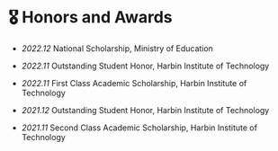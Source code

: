 # 🎖 Honors and Awards

- *2022.12* National Scholarship, Ministry of Education 

- *2022.11* Outstanding Student Honor, Harbin Institute of Technology 

- *2022.11* First Class Academic Scholarship, Harbin Institute of Technology 

- *2021.12* Outstanding Student Honor, Harbin Institute of Technology

- *2021.11* Second Class Academic Scholarship, Harbin Institute of Technology 
